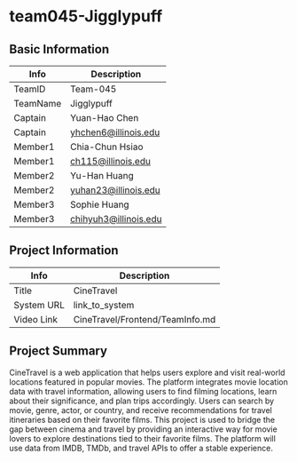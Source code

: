 # team045-Jigglypuff

## Basic Information

|   Info      |        Description     |
| ----------- | ---------------------- |
| TeamID      |        Team-045        |
| TeamName    |         Jigglypuff     |
| Captain     |       Yuan-Hao Chen    |
| Captain     |  yhchen6@illinois.edu  |
| Member1     |        Chia-Chun Hsiao |
| Member1     |   ch115@illinois.edu   |
| Member2     |     Yu-Han Huang       |
| Member2     |  yuhan23@illinois.edu  |
| Member3     |        Sophie Huang    |
| Member3     |  chihyuh3@illinois.edu |

## Project Information

|   Info      |        Description     |
| ----------- | ---------------------- |
|  Title      |       CineTravel       |
| System URL  |      link_to_system    |
| Video Link  |      CineTravel/Frontend/TeamInfo.md    |

## Project Summary

CineTravel is a web application that helps users explore and visit real-world locations featured in popular movies.
The platform integrates movie location data with travel information, allowing users to find filming locations, learn about their significance, and plan trips accordingly. 
Users can search by movie, genre, actor, or country, and receive recommendations for travel itineraries based on their favorite films.
This project is used to bridge the gap between cinema and travel by providing an interactive way for movie lovers to explore destinations tied to their favorite films. 
The platform will use data from IMDB, TMDb, and travel APIs to offer a stable experience.
